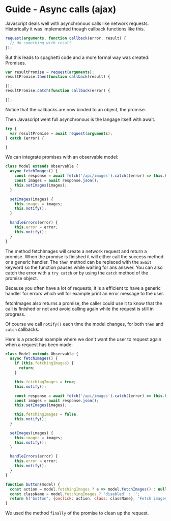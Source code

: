 # Guide - Async calls (ajax)

Javascript deals well with asynchronous calls like network requests. Historically it was implemented though callback functions like this.

```js
request(arguments, function callback(error, result) {
  // do something with result
});
```

But this leads to spaghetti code and a more formal way was created: Promises.

```js
var resultPromise = request(arguments);
resultPromise.then(function callback(result) {

});
resultPromise.catch(function callback(error) {

});
```

Notice that the callbacks are now binded to an object, the promise.

Then Javascript went full asynchronous is the langage itself with await.

```js
try {
  var resultPromise = await request(arguments);
} catch (error) {

}
```

We can integrate promises with an observable model:

```js
class Model extends Observable {
  async fetchImages() {
    const response = await fetch('/api/images').catch((error) => this.handleErrors(error));
    const images = await response.json();
    this.setImages(images);
  }

  setImages(images) {
    this.images = images;
    this.notify();
  }

  handleErrors(error) {
    this.error = error;
    this.notify();
  }
}
```

The method fetchImages will create a network request and return a promise. When the promise is finished it will either call the success method or a generic handler. The `then` method can be replaced with the `await` keyword so the function pauses while waiting for ans answer. You can also catch the error with a `try catch` or by using the `catch` method of the promise object.

Because you often have a lot of requests, it is a efficient to have a generic handler for errors which will for example print an error message to the user.

fetchImages also returns a promise, the caller could use it to know that the call is finished or not and avoid calling again while the request is still in progress.

Of course we call `notify()` each time the model changes, for both `then` and `catch` callbacks.

Here is a practical example where we don't want the user to request again when a request has been made:

```js
class Model extends Observable {
  async fetchImages() {
    if (this.fetchingImages) {
      return;
    }

    this.fetchingImages = true;
    this.notify();

    const response = await fetch('/api/images').catch((error) => this.handleErrors(error));
    const images = await response.json();
    this.setImages(images);

    this.fetchingImages = false;
    this.notify();
  }

  setImages(images) {
    this.images = images;
    this.notify();
  }

  handleErrors(error) {
    this.error = error;
    this.notify();
  }
}

function button(model) {
  const action = model.fetchingImages ? e => model.fetchImages() : null;
  const className = model.fetchingImages ? 'disabled' : '';
  return h('button', {onclick: action, class: className}, 'Fetch images')
}
```

We used the method `finally` of the promise to clean up the request.

